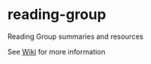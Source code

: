 # reading-group
Reading Group summaries and resources

See [Wiki](https://github.com/Lab41/reading-group/wiki) for more information
